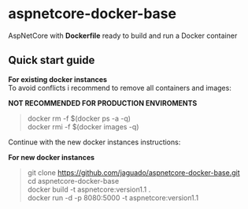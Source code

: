 # aspnetcore-docker-base #
AspNetCore with **Dockerfile** ready to build and run a Docker container  

## Quick start guide ##

**For existing docker instances**  
To avoid conflicts i recommend to remove all containers and images: 
  
**NOT RECOMMENDED FOR PRODUCTION ENVIROMENTS**  
  
> docker rm  -f $(docker ps -a -q)  
> docker rmi -f $(docker images -q)  
  
Continue with the new docker instances instructions:  
  
  
**For new docker instances**  
  
> git clone https://github.com/jaguado/aspnetcore-docker-base.git  
> cd aspnetcore-docker-base  
> docker build -t aspnetcore:version1.1 .  
> docker run -d -p 8080:5000 -t aspnetcore:version1.1  